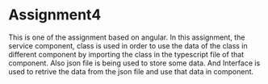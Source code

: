 # Assignment4
This is one of the assignment based on angular. In this assignment, the service component, class is used in order to use the data of the class in different component by importing the class in the typescript file of that component. 
Also json file is being used to store some data. And Interface is used to retrive the data from the json file and use that data in component.
